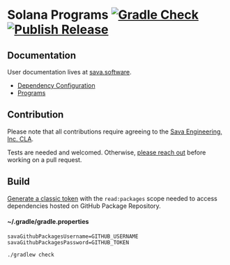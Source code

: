 # Solana Programs [![Gradle Check](https://github.com/sava-software/solana-programs/actions/workflows/build.yml/badge.svg)](https://github.com/sava-software/solana-programs/actions/workflows/build.yml) [![Publish Release](https://github.com/sava-software/solana-programs/actions/workflows/publish.yml/badge.svg)](https://github.com/sava-software/solana-programs/actions/workflows/publish.yml)

## Documentation

User documentation lives at [sava.software](https://sava.software/).

* [Dependency Configuration](https://sava.software/quickstart)
* [Programs](https://sava.software/libraries/programs)

## Contribution

Please note that all contributions require agreeing to
the [Sava Engineering, Inc. CLA](https://gist.github.com/jpe7s/09546e42783187c6d04f38e04184ecfa).

Tests are needed and welcomed. Otherwise, [please reach out](https://github.com/sava-software) before working on a pull
request.

## Build

[Generate a classic token](https://github.com/settings/tokens) with the `read:packages` scope needed to access
dependencies hosted on GitHub Package Repository.

#### ~/.gradle/gradle.properties

```properties
savaGithubPackagesUsername=GITHUB_USERNAME
savaGithubPackagesPassword=GITHUB_TOKEN
```

```shell
./gradlew check
```
